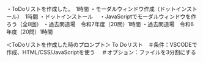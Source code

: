 ・ToDoリストを作成した。　1時間
・モーダルウィンドウ作成（ドットインストール）　1時間
・ドットインストール
　・JavaScriptでモーダルウィンドウを作ろう（全8回）
 ・過去問道場　令和7年度（20問）1時間
 ・過去問道場　令和6年度（20問）1時間

＜ToDoリストを作成した時のプロンプト＞
To Doリスト　＃条件：VSCODEで作成、HTML/CSS/JavaScriptを使う　
＃オプション：ファイルを3分割にする
